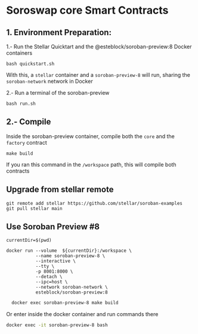 # Soroswap core Smart Contracts

## 1. Environment Preparation:
 
1.- Run the Stellar Quicktart and the @esteblock/soroban-preview:8 Docker containers
```
bash quickstart.sh
```
With this, a `stellar` container and a `soroban-preview-8` will run, sharing the `soroban-network` network in Docker

2.- Run a terminal of the soroban-preview
```
bash run.sh
```

## 2.- Compile
Inside the soroban-preview container, compile both the `core` and the `factory` contract
```
make build
```
If you ran this command in the `/workspace` path, this will compile both contracts



## Upgrade from stellar remote
```
git remote add stellar https://github.com/stellar/soroban-examples
git pull stellar main
```

## Use Soroban Preview #8
```
currentDir=$(pwd)

docker run --volume  ${currentDir}:/workspace \
           --name soroban-preview-8 \
           --interactive \
           --tty \
           -p 8001:8000 \
           --detach \
           --ipc=host \
           --network soroban-network \
           esteblock/soroban-preview:8

```

```bash
  docker exec soroban-preview-8 make build
```

Or enter inside the docker container and run commands there
```bash
docker exec -it soroban-preview-8 bash
```